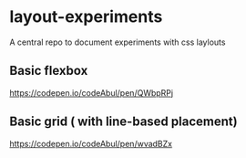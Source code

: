 # layout-experiments
A central repo to document experiments with css laylouts

## Basic flexbox
https://codepen.io/codeAbul/pen/QWbpRPj

## Basic grid ( with line-based placement)

https://codepen.io/codeAbul/pen/wvadBZx
